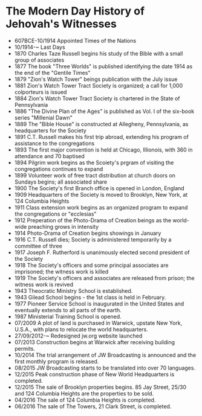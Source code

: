 The Modern Day History of Jehovah's Witnesses
===========================================

- 607BCE-10/1914 Appointed Times of the Nations
- 10/1914-~ Last Days
- 1870 Charles Taze Russell begins his study of the Bible with a small group of associates
- 1877 The book "Three Worlds" is published identifying the date 1914 as the end of the "Gentile Times"
- 1879 "Zion's Watch Tower" beings publication with the July issue
- 1881 Zion's Watch Tower Tract Society is organized; a call for 1,000 colporteurs is issued
- 1884 Zion's Watch Tower Tract Society is chartered in the State of Pennsylvania
- 1886 "The Divine Plan of the Ages" is published as Vol. I of the six-book series "Millenial Dawn"
- 1889 The "Bible House" is constructed at Allegheny, Pennsylvania, as headquarters for the Society
- 1891 C.T. Russell makes his first trip abroad, extending his program of assistance to the congregations
- 1893 The first major convention is held at Chicago, Illionois, with 360 in attendance and 70 baptised
- 1894 Pilgrim work begins as the Scoiety's prgram of visiting the congregations continues to expand
- 1899 Volunteer work of free tract distribution at church doors on Sundays begins; all associated share
- 1900 The Society's first Branch office is opened in London, England
- 1909 Headquarters of the Society is moved to Brooklyn, New York, at 124 Columbia Heights
- 1911 Class extension work begins as an organized program to expand the congregations or "ecclesias"
- 1912 Preperation of the Photo-Drama of Creation beings as the world-wide preaching grows in intensity
- 1914 Photo-Drama of Creation begins showings in January
- 1916 C.T. Russell dies; Society is administered temporarily by a committee of three
- 1917 Joseph F. Rutherford is unanimously elected second president of the Society
- 1918 The Society's officers and some principal associates are imprisoned; the witness work is killed
- 1919 The Society's officers and associates are released from prison; the witness work is revived
- 1943 Theocratic Ministry School is established.
- 1943 Gilead School begins - the 1st class is held in February.
- 1977 Pioneer Service School is inaugurated in the United States and eventually extends to all parts of the earth.
- 1987 Ministerial Training School is opened.  
- 07/2009 A plot of land is purchased in Warwick, upstate New York, U.S.A., with plans to relocate the world headquarters.
- 27/09/2012-~ Redesigned jw.org website launched
- 07/2013 Construction begins at Warwick after receiving building permits.
- 10/2014 The trial arrangement of JW Broadcasting is announced and the first monthly program is released.  
- 08/2015 JW Broadcasting starts to be translated into over 70 languages.
- 12/2015 Peak construction phase of New World Headquarters is completed.
- 12/2015 The sale of Brooklyn properties begins.  85 Jay Street, 25/30 and 124 Columbia Heights are the properties to be sold.
- 04/2016 The sale of 124 Columbia Heights is completed.
- 06/2016 The sale of The Towers, 21 Clark Street, is completed. 
